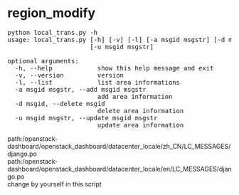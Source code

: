 # region_modify
<pre>
python local_trans.py -h
usage: local_trans.py [-h] [-v] [-l] [-a msgid msgstr] [-d msgid]
                      [-u msgid msgstr]
   
optional arguments:
  -h, --help            show this help message and exit
  -v, --version         version
  -l, --list            list area informations
  -a msgid msgstr, --add msgid msgstr
                        add area information
  -d msgid, --delete msgid
                        delete area information
  -u msgid msgstr, --update msgid msgstr
                        update area information
</pre>
path:/openstack-dashboard/openstack_dashboard/datacenter_locale/zh_CN/LC_MESSAGES/django.po<br>
path:/openstack-dashboard/openstack_dashboard/datacenter_locale/en/LC_MESSAGES/django.po<br>
change by yourself in this script<br>
